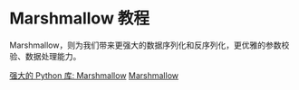 # Marshmallow 教程

<show-structure depth="3"/>

Marshmallow，则为我们带来更强大的数据序列化和反序列化，更优雅的参数校验、数据处理能力。


<seealso>
<category ref="ref_docs">
    <a href="https://mp.weixin.qq.com/s/vH0RVmUR6WQhn2sTnQCbOg">强大的 Python 库: Marshmallow</a>
</category>
<category ref="ref_github">
    <a href="https://github.com/marshmallow-code/marshmallow">Marshmallow</a>
</category>
<category ref="ref_issues">
</category>
<category ref="ref_hf">
</category>
<category ref="ref_ms">
</category>
</seealso>

